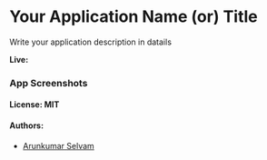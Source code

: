 # Your Application Name (or) Title

Write your application description in datails

__Live:__

### App Screenshots



#### License: MIT

#### Authors:

- [Arunkumar Selvam](https://github.com/er-arunkumarselvam)